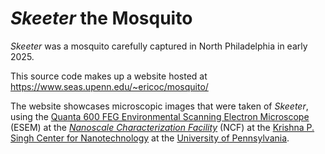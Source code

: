 # _Skeeter_ the Mosquito

_Skeeter_ was a mosquito carefully captured in North Philadelphia in early 2025.

This source code makes up a website hosted at https://www.seas.upenn.edu/~ericoc/mosquito/

The website showcases microscopic images that were taken of _Skeeter_,
using the [Quanta 600 FEG Environmental Scanning Electron Microscope](https://www.nano.upenn.edu/equipment/quanta-600-feg-esem/) (ESEM)
at the [_Nanoscale Characterization Facility_](https://www.nano.upenn.edu/resources/nanoscale-characterization/) (NCF)
at the [Krishna P. Singh Center for Nanotechnology](https://www.nano.upenn.edu/)
at the [University of Pennsylvania](https://www.upenn.edu/).
